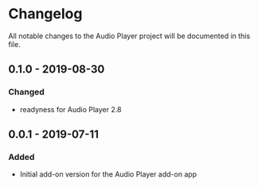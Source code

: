 # Changelog
All notable changes to the Audio Player project will be documented in this file.

## 0.1.0 - 2019-08-30

### Changed
- readyness for Audio Player 2.8

## 0.0.1 - 2019-07-11

### Added
- Initial add-on version for the Audio Player add-on app
